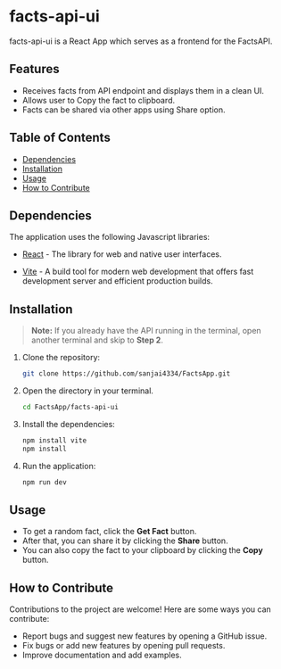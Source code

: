 # facts-api-ui

 facts-api-ui is a React App which serves as a frontend for the FactsAPI.

## Features

- Receives facts from API endpoint and displays them in a clean UI.
- Allows user to Copy the fact to clipboard.
- Facts can be shared via other apps using Share option.

## Table of Contents

- [Dependencies](#dependencies)
- [Installation](#installation)
- [Usage](#usage)
- [How to Contribute](#how-to-contribute)

## Dependencies

The application uses the following Javascript libraries:

- [React](https://react.dev/) - The library for web and native user interfaces.

- [Vite](https://vitejs.dev/) - A build tool for modern web development that offers fast development server and efficient production builds.


## Installation

   > **Note:** If you already have the API running in the terminal, open another terminal and skip to **Step 2**.

1. Clone the repository:

   ```bash
   git clone https://github.com/sanjai4334/FactsApp.git
   ```

2. Open the directory in your terminal.

   ```bash
   cd FactsApp/facts-api-ui
   ```

3. Install the dependencies:

   ```bash
   npm install vite
   npm install
   ```

4. Run the application:

    ```bash
    npm run dev
    ```


## Usage

- To get a random fact, click the **Get Fact** button.
- After that, you can share it by clicking the **Share** button.
- You can also copy the fact to your clipboard by clicking the **Copy** button.

## How to Contribute

Contributions to the project are welcome! Here are some ways you can contribute:

- Report bugs and suggest new features by opening a GitHub issue.
- Fix bugs or add new features by opening pull requests.
- Improve documentation and add examples.
